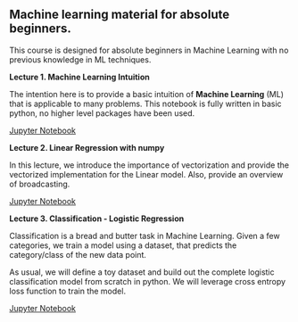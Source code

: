 ## Machine learning material for absolute beginners.
This course is designed for absolute beginners in Machine Learning with no previous knowledge
in ML techniques. 

**Lecture 1. Machine Learning Intuition**

The intention here is to provide a basic intuition of **Machine Learning** (ML) that is applicable to many problems. This notebook is fully written in basic python, no higher level packages have been used. 

[Jupyter Notebook](01%20Machine%20Learning%20Intuition.ipynb)

**Lecture 2. Linear Regression with numpy**

In this lecture, we introduce the importance of vectorization and provide the vectorized implementation
for the Linear model. Also, provide an overview of broadcasting.

[Jupyter Notebook](02%20Linear%20Regression%20-%20Vectorized.ipynb)

**Lecture 3. Classification - Logistic Regression**

Classification is a bread and butter task in Machine Learning. Given a few categories, we train a model 
using a dataset, that predicts the category/class of the new data point. 

As usual, we will define a toy dataset and build out the complete logistic classification model from scratch
in python. We will leverage cross entropy loss function to train the model.

[Jupyter Notebook](03%20Logistic%20Regression.ipynb)
